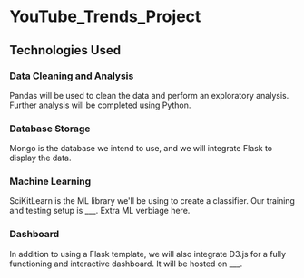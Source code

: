 # YouTube_Trends_Project

## Technologies Used
### Data Cleaning and Analysis
Pandas will be used to clean the data and perform an exploratory analysis. Further analysis will be completed using Python.

### Database Storage
Mongo is the database we intend to use, and we will integrate Flask to display the data.

### Machine Learning
SciKitLearn is the ML library we'll be using to create a classifier. Our training and testing setup is ___. Extra ML verbiage here.

### Dashboard
In addition to using a Flask template, we will also integrate D3.js for a fully functioning and interactive dashboard. It will be hosted on ___.
